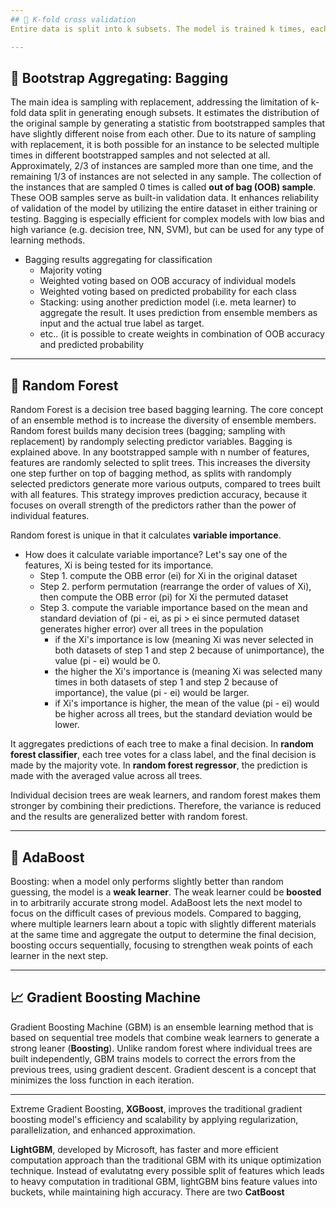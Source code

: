 ```yaml
---
## 🔁 K-fold cross validation
Entire data is split into k subsets. The model is trained k times, each time using k-1 folds for training and the remaining fold for validation. While it allows every data point to be used in both training and validation, it has limitations. One limitation is that the models trained on different folds are not completely independent, affecting the reliability of the model performance. It is also limited by the fixed number of folds, which can reduce granularity of model evaluation.

---
```



## 🎲 Bootstrap Aggregating: Bagging
The main idea is sampling with replacement, addressing the limitation of k-fold data split in generating enough subsets. It estimates the distribution of the original sample by generating a statistic from  bootstrapped samples that have slightly different noise from each other. Due to its nature of sampling with replacement, it is both possible for an instance to be selected multiple times in different bootstrapped samples and not selected at all. Approximately, 2/3 of instances are sampled more than one time, and the remaining 1/3 of instances are not selected in any sample. The collection of the instances that are sampled 0 times is called **out of bag (OOB) sample**. These OOB samples serve as built-in validation data. It enhances reliability of validation of the model by utilizing the entire dataset in either training or testing. Bagging is especially efficient for complex models with low bias and high variance (e.g. decision tree, NN, SVM), but can be used for any type of learning methods.

- Bagging results aggregating 
for classification
  * Majority voting
  * Weighted voting based on OOB accuracy of individual models
  * Weighted voting based on predicted probability for each class
  * Stacking: using another prediction model (i.e. meta learner) to aggregate the result. It uses prediction from ensemble members as input and the actual true label as target.
  * etc.. (it is possible to create weights in combination of OOB accuracy and predicted probability

---
## 🌲 Random Forest
Random Forest is a decision tree based bagging learning. The core concept of an ensemble method is to increase the diversity of ensemble members. Random forest builds many decision trees (bagging; sampling with replacement) by randomply selecting predictor variables. Bagging is explained above. In any bootstrapped sample with n number of features, features are randomly selected to split trees. This increases the diversity one step further on top of bagging method, as splits with randomply selected predictors generate more various outputs, compared to trees built with all features. This strategy improves prediction accuracy, because it focuses on overall strength of the predictors rather than the power of individual features.

Random forest is unique in that it calculates **variable importance**.
- How does it calculate variable importance?
  Let's say one of the features, Xi is being tested for its importance.
  * Step 1. compute the OBB error (ei) for Xi in the original dataset
  * Step 2. perform permutation (rearrange the order of values of Xi), then compute the OBB error (pi) for Xi the permuted dataset
  * Step 3. compute the variable importance based on the mean and standard deviation of (pi - ei, as pi > ei since permuted dataset generates higher error) over all trees in the population
     - if the Xi's importance is low (meaning Xi was never selected in both datasets of step 1 and step 2 because of unimportance), the value (pi - ei) would be 0.
     - the higher the Xi's importance is (meaning Xi was selected many times in both datasets of step 1 and step 2 because of importance), the value (pi - ei) would be larger.
     - if Xi's importance is higher, the mean of the value (pi - ei) would be higher across all trees, but the standard deviation would be lower.

It aggregates predictions of each tree to make a final decision. In **random forest classifier**, each tree votes for a class label, and the final decision is made by the majority vote. In **random forest regressor**, the prediction is made with the averaged value across all trees.

Individual decision trees are weak learners, and random forest makes them stronger by combining their predictions. Therefore, the variance is reduced and the results are generalized better with random forest.

---
## 🧮 AdaBoost
Boosting: when a model only performs slightly better than random guessing, the model is a **weak learner**. The weak learner could be **boosted** in to arbitrarily accurate strong model. AdaBoost lets the next model to focus on the difficult cases of previous models. Compared to bagging, where multiple learners learn about a topic with slightly different materials at the same time and aggregate the output to determine the final decision, boosting occurs sequentially, focusing to strengthen weak points of each learner in the next step.

--- 
## 📈 Gradient Boosting Machine
Gradient Boosting Machine (GBM) is an ensemble learning method that is based on sequential tree models that combine weak learners to generate a strong leaner (**Boosting**). Unlike random forest where individual trees are built independently, GBM trains models to correct the errors from the previous trees, using gradient descent. Gradient descent is a concept that minimizes the loss function in each iteration. 

---

Extreme Gradient Boosting, **XGBoost**, improves the traditional gradient boosting model's efficiency and scalability by applying regularization, parallelization, and enhanced approximation.

**LightGBM**, developed by Microsoft, has faster and more efficient computation approach than the traditional GBM with its unique optimization technique. Instead of evalutatng every possible split of features which leads to heavy computation in traditional GBM, lightGBM bins feature values into buckets, while maintaining high accuracy. There are two
**CatBoost**




